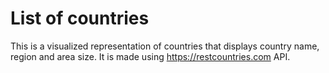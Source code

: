 # List of countries
This is a visualized representation of countries that displays country name, region and area size. It is made using https://restcountries.com API.